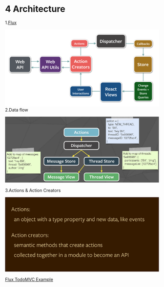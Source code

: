 # 4 Architecture

1.[Flux](http://facebook.github.io/flux/docs/overview.html)

![](flux-diagram-white-background.png)
2.Data flow

![](QQ20160719-1.png)

3.Actions & Action Creators

![](QQ20160719-2.png)


[Flux TodoMVC Example](https://github.com/facebook/flux/tree/master/examples/flux-todomvc/)

